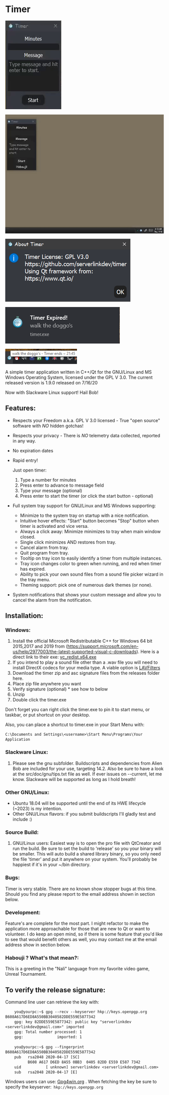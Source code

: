 # Timer
![](timer.gif)

![](theme-picker-demo.gif)

![](about.png) 

![](screenshot-notification.png)

![](screenshot-tooltip.png)

A simple timer application written in C++/Qt for the GNU/Linux and MS Windows Operating System, licensed under the GPL V 3.0.  The current released version is 1.9.0 released on 7/16/20

Now with Slackware Linux support! Hail Bob!

## Features:
+ Respects your Freedom a.k.a. GPL V 3.0 licensed - True "open source" software with *NO* hidden gotchas!

+ Respects your privacy - There is *NO* telemetry data collected, reported in any way.

+ No expiration dates

+ Rapid entry!  

  Just open timer:
	1. Type a number for minutes
	2. Press enter to advance to message field
	3. Type your message (optional)
	4. Press enter to start the timer (or click the start button - optional)
	
+ Full system tray support for GNU/Linux and MS Windows supporting:
  - Minimize to the system tray on startup with a nice notification.
  - Intuitive hover effects: "Start" button becomes "Stop" button when timer is activated and vice versa.
  - Always a click away: Minimize minimizes to tray when main window closed.
  - Single click minimizes AND restores from tray.
  - Cancel alarm from tray.
  - Quit program from tray.
  - Tooltip on tray icon to easily identify a timer from multiple instances.
  - Tray icon changes color to green when running, and red when timer has expired.
  - Ability to pick your own sound files from a sound file picker wizard in the tray menu.
  - Theming support: pick one of numerous dark themes (or none).
 
+ System notifications that shows your custom message and allow you to cancel the alarm from the notification.

## Installation:

### Windows:
1. Install the official Microsoft Redistributable C++ for Windows 64 bit 2015,2017 and 2019 from (https://support.microsoft.com/en-us/help/2977003/the-latest-supported-visual-c-downloads).  Here is a direct link to their exe: [vc_redist.x64.exe](https://aka.ms/vs/16/release/vc_redist.x64.exe)
2. If you intend to play a sound file other than a .wav file you will need to install DirectX codecs for your media type.  A viable option is [LAVFilters](https://github.com/Nevcairiel/LAVFilters/releases)
3. Download the timer zip and asc signature files from the releases folder here.
4. Place zip file anywhere you want
5. Verify signature (optional) * see how to below
6. Unzip
7. Double click the timer.exe

Don't forget you can right click the timer.exe to pin it to start menu, or taskbar, or put shortcut on your desktop.

Also, you can place a shortcut to timer.exe in your Start Menu with:

```
C:\Documents and Settings\<username>\Start Menu\Programs\Your Application
```

### Slackware Linux:
1. Please see the gnu subfolder.  Buildscripts and dependencies from Alien Bob are included for your use, targeting 14.2.  Also be sure to have a look at the src/doc/gnu/tips.txt file as well. If ever issues on --current, let me know.  Slackware will be supported as long as I hold breath!



### Other GNU/Linux:
- Ubuntu 18.04 will be supported until the end of its HWE lifecycle (~2023) is my intention.
- Other GNU/Linux flavors: if you submit buildscripts I'll gladly test and include :)


### Source Build:
1. GNU/Linux users: Easiest way is to open the pro file with QtCreator and run the build.  Be sure to set the build to 'release' so you your binary will be smaller.  This will auto build a shared library binary, so you only need the file 'timer' and put it anywhere on your system.  You'll probably be happiest if it's in your ~/bin directory.

### Bugs:
Timer is very stable. There are no known show stopper bugs at this time.  Should you find any please report to the email address shown in section below.

### Development:
Feature's are complete for the most part.  I might refactor to make the application more approachable for those that are new to Qt or want to volunteer.  I do keep an open mind, so if there is some feature that you'd like to see that would benefit others as well, you may contact me at the email address show in section below.

### Habouji ? What's that mean?:
This is a greeting in the "Nali" language from my favorite video game, Unreal Tournament.

## To verify the release signature:

Command line user can retrieve the key with:

```
    you@yourpc:~$ gpg --recv --keyserver hkp://keys.openpgp.org B608A617D6ED8A550BB3040582DDE559E5877342 
    gpg: key 82DDE559E5877342: public key "serverlinkdev <serverlinkdev@gmail.com>" imported
    gpg: Total number processed: 1
    gpg:               imported: 1

    you@yourpc:~$ gpg --fingerprint B608A617D6ED8A550BB3040582DDE559E5877342
    pub   rsa2048 2020-04-17 [SC]
          B608 A617 D6ED 8A55 0BB3  0405 82DD E559 E587 7342
    uid           [ unknown] serverlinkdev <serverlinkdev@gmail.com>
    sub   rsa2048 2020-04-17 [E]
```

Windows users can use: [Gpg4win.org](https://gpg4win.org/index.html) .  When fetching the key be sure to specify the keyserver:``` hkp://keys.openpgp.org```
